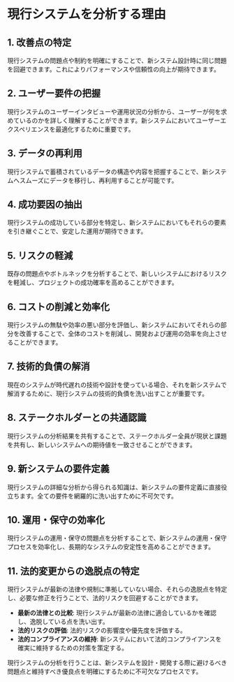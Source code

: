 # 現行システムを分析する理由

## 1. 改善点の特定

現行システムの問題点や制約を明確にすることで、新システム設計時に同じ問題を回避できます。これによりパフォーマンスや信頼性の向上が期待できます。

## 2. ユーザー要件の把握

現行システムのユーザーインタビューや運用状況の分析から、ユーザーが何を求めているのかを詳しく理解することができます。新システムにおいてユーザーエクスペリエンスを最適化するために重要です。

## 3. データの再利用

現行システムで蓄積されているデータの構造や内容を把握することで、新システムへスムーズにデータを移行し、再利用することが可能です。

## 4. 成功要因の抽出

現行システムの成功している部分を特定し、新システムにおいてもそれらの要素を引き継ぐことで、安定した運用が期待できます。

## 5. リスクの軽減

既存の問題点やボトルネックを分析することで、新しいシステムにおけるリスクを軽減し、プロジェクトの成功確率を高めることができます。

## 6. コストの削減と効率化

現行システムの無駄や効率の悪い部分を評価し、新システムにおいてそれらの部分を改善することで、全体のコストを削減し、開発および運用の効率を向上させることができます。

## 7. 技術的負債の解消

現在のシステムが時代遅れの技術や設計を使っている場合、それを新システムで解消するために、現行システムの技術的負債を洗い出すことが重要です。

## 8. ステークホルダーとの共通認識

現行システムの分析結果を共有することで、ステークホルダー全員が現状と課題を共有し、新しいシステムへの期待値を一致させることができます。

## 9. 新システムの要件定義

現行システムの詳細な分析から得られる知識は、新システムの要件定義に直接役立ちます。全ての要件を網羅的に洗い出すために不可欠です。

## 10. 運用・保守の効率化

現行システムの運用・保守の問題点を分析することで、新システムの運用・保守プロセスを効率化し、長期的なシステムの安定性を高めることができます。

## 11. 法的変更からの逸脱点の特定

現行システムが最新の法律や規制に準拠していない場合、それらの逸脱点を特定し、必要な修正を行うことで、法的リスクを回避することができます。

- **最新の法律との比較**: 現行システムが最新の法律に適合しているかを確認し、逸脱している点を洗い出す。
- **法的リスクの評価**: 法的リスクの影響度や優先度を評価する。
- **法的コンプライアンスの維持**: 新システムにおいて法的コンプライアンスを確実に維持するための対策を策定する。

現行システムの分析を行うことは、新システムを設計・開発する際に避けるべき問題点と維持すべき優良点を明確にするために不可欠なプロセスです。
